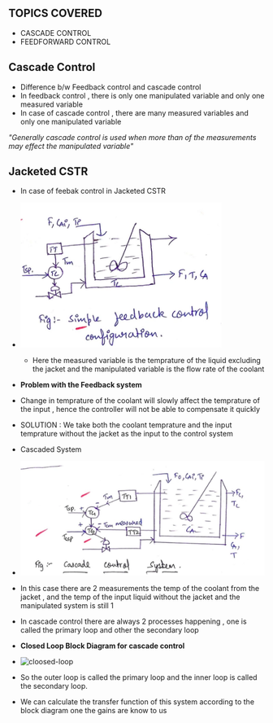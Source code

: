 ## TOPICS COVERED
- CASCADE CONTROL
- FEEDFORWARD CONTROL

## Cascade Control

- Difference b/w Feedback control and cascade control
- In feedback control , there is only one manipulated variable and only one measured variable
- In case of cascade control , there are many measured variables and only one manipulated variable

*"Generally cascade control is used when more than of the measurements may effect the manipulated variable"*

Jacketed CSTR
-------------

- In case of feebak control in Jacketed CSTR 
- ![feedback-CSTR](feedback-CSTR.jpg)
    - Here the measured variable is the temprature of the liquid excluding the jacket and the manipulated variable is the flow rate of the coolant

- **Problem with the Feedback system**
- Change in temprature of the coolant will slowly affect the temprature of the input , hence the controller will not be able to compensate it quickly
- SOLUTION : We take both the coolant temprature and the input temprature without the jacket as the input to the control system

- Cascaded System
- ![cascade-control](cascade-control.jpg)
- In this case there are 2 measurements the temp of the coolant from the jacket , and the temp of the input liquid without the jacket and the manipulated system is still 1

- In cascade control there are always 2 processes happening , one is called the primary loop and other the secondary loop

- **Closed Loop Block Diagram for cascade control**
- ![cloosed-loop](cloosed-loop.jpg)
- So the outer loop is called the primary loop and the inner loop is called the secondary loop.
- We can calculate the transfer function of this system according to the block diagram one the gains are know to us

